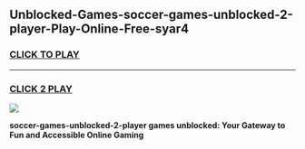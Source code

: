 
## Unblocked-Games-soccer-games-unblocked-2-player-Play-Online-Free-syar4
<h3>
<a href="https://premium76.site?title=soccer-games-unblocked-2-player&ref=26A">CLICK TO PLAY</a></h3>
<hr>

<h3>
<a href="https://premium76.site?title=soccer-games-unblocked-2-player&ref=26A">CLICK 2 PLAY</a>
  
</h3>

<a href="https://premium76.site?title=soccer-games-unblocked-2-player&ref=26A"><img src="https://clearcache.store/games.png"></a>


**soccer-games-unblocked-2-player games unblocked: Your Gateway to Fun and Accessible Online Gaming**
